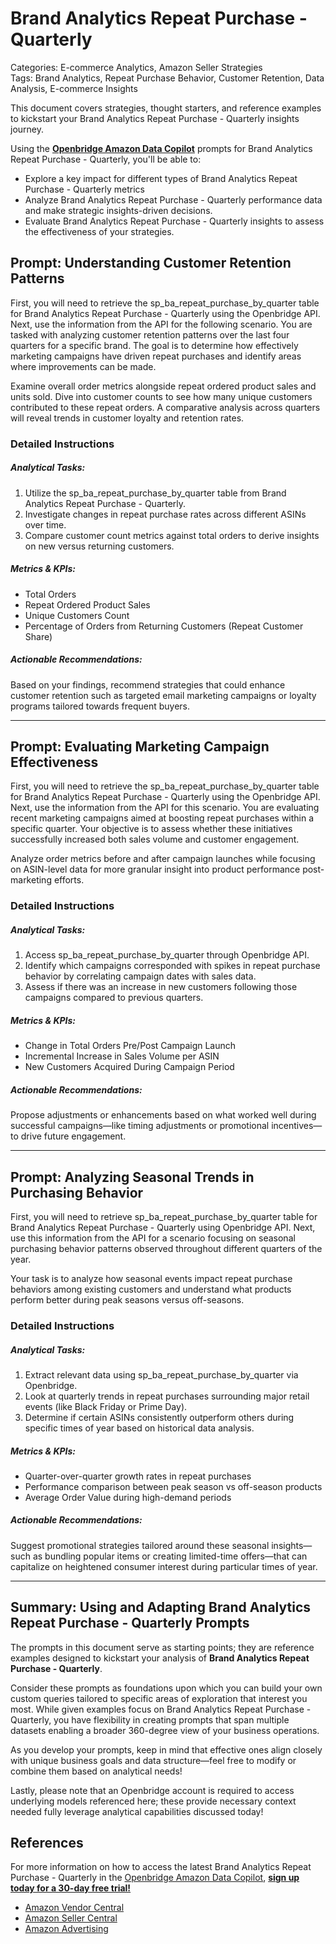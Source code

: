 # Brand Analytics Repeat Purchase - Quarterly

Categories: E-commerce Analytics, Amazon Seller Strategies  
Tags: Brand Analytics, Repeat Purchase Behavior, Customer Retention, Data Analysis, E-commerce Insights

This document covers strategies, thought starters, and reference examples to kickstart your Brand Analytics Repeat Purchase - Quarterly insights journey.

Using the <a href="https://chatgpt.com/g/g-Sg4qP7r3v-openbridge-data-copilot" target="_blank"><strong>Openbridge Amazon Data Copilot</strong></a> prompts for Brand Analytics Repeat Purchase - Quarterly, you'll be able to:

- Explore a key impact for different types of Brand Analytics Repeat Purchase - Quarterly metrics
- Analyze Brand Analytics Repeat Purchase - Quarterly performance data and make strategic insights-driven decisions.
- Evaluate Brand Analytics Repeat Purchase - Quarterly insights to assess the effectiveness of your strategies.

## Prompt: Understanding Customer Retention Patterns

First, you will need to retrieve the sp_ba_repeat_purchase_by_quarter table for Brand Analytics Repeat Purchase - Quarterly using the Openbridge API. Next, use the information from the API for the following scenario. You are tasked with analyzing customer retention patterns over the last four quarters for a specific brand. The goal is to determine how effectively marketing campaigns have driven repeat purchases and identify areas where improvements can be made. 

Examine overall order metrics alongside repeat ordered product sales and units sold. Dive into customer counts to see how many unique customers contributed to these repeat orders. A comparative analysis across quarters will reveal trends in customer loyalty and retention rates.

### Detailed Instructions

##### Analytical Tasks:
1. Utilize the sp_ba_repeat_purchase_by_quarter table from Brand Analytics Repeat Purchase - Quarterly.
2. Investigate changes in repeat purchase rates across different ASINs over time.
3. Compare customer count metrics against total orders to derive insights on new versus returning customers.

##### Metrics & KPIs:
- Total Orders
- Repeat Ordered Product Sales
- Unique Customers Count
- Percentage of Orders from Returning Customers (Repeat Customer Share)

##### Actionable Recommendations:
Based on your findings, recommend strategies that could enhance customer retention such as targeted email marketing campaigns or loyalty programs tailored towards frequent buyers.

---

## Prompt: Evaluating Marketing Campaign Effectiveness

First, you will need to retrieve the sp_ba_repeat_purchase_by_quarter table for Brand Analytics Repeat Purchase - Quarterly using the Openbridge API. Next, use the information from the API for this scenario. You are evaluating recent marketing campaigns aimed at boosting repeat purchases within a specific quarter. Your objective is to assess whether these initiatives successfully increased both sales volume and customer engagement.

Analyze order metrics before and after campaign launches while focusing on ASIN-level data for more granular insight into product performance post-marketing efforts.

### Detailed Instructions

##### Analytical Tasks:
1. Access sp_ba_repeat_purchase_by_quarter through Openbridge API.
2. Identify which campaigns corresponded with spikes in repeat purchase behavior by correlating campaign dates with sales data.
3. Assess if there was an increase in new customers following those campaigns compared to previous quarters.

##### Metrics & KPIs:
- Change in Total Orders Pre/Post Campaign Launch
- Incremental Increase in Sales Volume per ASIN
- New Customers Acquired During Campaign Period

##### Actionable Recommendations:
Propose adjustments or enhancements based on what worked well during successful campaigns—like timing adjustments or promotional incentives—to drive future engagement.

---

## Prompt: Analyzing Seasonal Trends in Purchasing Behavior

First, you will need to retrieve sp_ba_repeat_purchase_by_quarter table for Brand Analytics Repeat Purchase - Quarterly using Openbridge API. Next, use this information from the API for a scenario focusing on seasonal purchasing behavior patterns observed throughout different quarters of the year.

Your task is to analyze how seasonal events impact repeat purchase behaviors among existing customers and understand what products perform better during peak seasons versus off-seasons.

### Detailed Instructions

##### Analytical Tasks:
1. Extract relevant data using sp_ba_repeat_purchase_by_quarter via Openbridge.
2. Look at quarterly trends in repeat purchases surrounding major retail events (like Black Friday or Prime Day).
3. Determine if certain ASINs consistently outperform others during specific times of year based on historical data analysis.

##### Metrics & KPIs:
- Quarter-over-quarter growth rates in repeat purchases
- Performance comparison between peak season vs off-season products 
- Average Order Value during high-demand periods 

##### Actionable Recommendations:
Suggest promotional strategies tailored around these seasonal insights—such as bundling popular items or creating limited-time offers—that can capitalize on heightened consumer interest during particular times of year.

---

## Summary: Using and Adapting Brand Analytics Repeat Purchase - Quarterly Prompts  
The prompts in this document serve as starting points; they are reference examples designed to kickstart your analysis of **Brand Analytics Repeat Purchase - Quarterly**.

Consider these prompts as foundations upon which you can build your own custom queries tailored to specific areas of exploration that interest you most. While given examples focus on Brand Analytics Repeat Purchase - Quarterly, you have flexibility in creating prompts that span multiple datasets enabling a broader 360-degree view of your business operations.

As you develop your prompts, keep in mind that effective ones align closely with unique business goals and data structure—feel free to modify or combine them based on analytical needs!

Lastly, please note that an Openbridge account is required to access underlying models referenced here; these provide necessary context needed fully leverage analytical capabilities discussed today!

## References   
For more information on how to access the latest Brand Analytics Repeat Purchase - Quarterly in the <a href="https://chatgpt.com/g/g-Sg4qP7r3v-openbridge-data-copilot" target="_blank">Openbridge Amazon Data Copilot</a>, <a href="https://openbridge.com" target="_blank"><strong>sign up today for a 30-day free trial!</strong></a>

<ul>
<li><a href="https://www.openbridge.com/amazon-vendor-central/" target="_blank">Amazon Vendor Central</a></li>
<li><a href="https://www.openbridge.com/amazon-selling-partner/" target="_blank">Amazon Seller Central</a></li>
<li><a href="https://www.openbridge.com/amazon-advertising/" target="_blank">Amazon Advertising</a></li>
</ul>